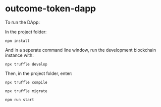 # outcome-token-dapp

To run the DApp:

In the project folder:

```npm install```

And in a seperate command line window, run the development blockchain instance with:

```npx truffle develop```

Then, in the project folder, enter:

```npx truffle compile```

```npx truffle migrate```

```npm run start```


